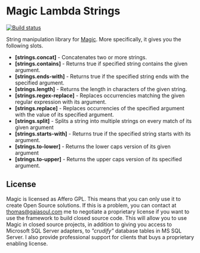 
# Magic Lambda Strings

[![Build status](https://travis-ci.org/polterguy/magic.lambda.strings.svg?master)](https://travis-ci.org/polterguy/magic.lambda.strings)

String manipulation library for [Magic](https://github.com/polterguy/magic). More specifically, it gives you the following slots.

* __[strings.concat]__ - Concatenates two or more strings.
* __[strings.contains]__ - Returns true if specified string contains the given argument.
* __[strings.ends-with]__ - Returns true if the specified string ends with the specified argument.
* __[strings.length]__ - Returns the length in characters of the given string.
* __[strings.regex-replace]__ - Replaces occurrencies matching the given regular expression with its argument.
* __[strings.replace]__ - Replaces occurrencies of the specified argument with the value of its specified argument.
* __[strings.split]__ - Splits a string into multiple strings on every match of its given argument
* __[strings.starts-with]__ - Returns true if the specified string starts with its argument.
* __[strings.to-lower]__ - Returns the lower caps version of its given argument
* __[strings.to-upper]__ - Returns the upper caps version of its specified argument.

## License

Magic is licensed as Affero GPL. This means that you can only use it to create Open Source solutions.
If this is a problem, you can contact at thomas@gaiasoul.com me to negotiate a proprietary license if
you want to use the framework to build closed source code. This will allow you to use Magic in closed
source projects, in addition to giving you access to Microsoft SQL Server adapters, to _"crudify"_
database tables in MS SQL Server. I also provide professional support for clients that buys a
proprietary enabling license.


